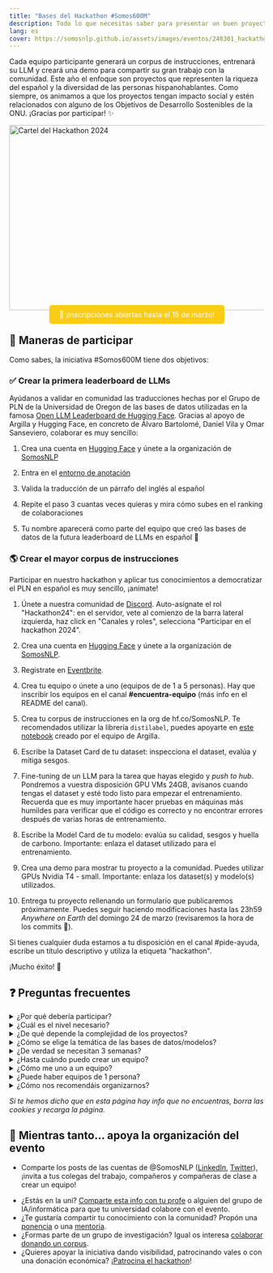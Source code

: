 ```yaml
---
title: "Bases del Hackathon #Somos600M"
description: Todo lo que necesitas saber para presentar un buen proyecto al hackathon
lang: es
cover: https://somosnlp.github.io/assets/images/eventos/240301_hackathon.jpg
---
```


Cada equipo participante generará un corpus de instrucciones, entrenará su LLM y creará una demo para compartir su gran trabajo con la comunidad. Este año el enfoque son proyectos que representen la riqueza del español y la diversidad de las personas hispanohablantes. Como siempre, os animamos a que los proyectos tengan impacto social y estén relacionados con alguno de los Objetivos de Desarrollo Sostenibles de la ONU. ¡Gracias por participar! ✨

<div class="flex justify-center">
<a href="https://hackathonsomosnlp2024.eventbrite.com/?aff=w" target="_blank">
    <img src="https://somosnlp.github.io/assets/images/eventos/240301_hackathon.jpg"
        width="650" height="365" alt="Cartel del Hackathon 2024" />
</a>
</div>

<center><a href="https://hackathonsomosnlp2024.eventbrite.com/?aff=w" target="_blank" style="background-color:#FACC15; color:white; padding:10px 20px; text-decoration:none; border-radius:5px;">📝 ¡Inscripciones abiertas hasta el 15 de marzo!</a></center>

## 👀 Maneras de participar

Como sabes, la iniciativa #Somos600M tiene dos objetivos:

### ✅ Crear la primera leaderboard de LLMs

Ayúdanos a validar en comunidad las traducciones hechas por el Grupo de PLN de la Universidad de Oregon de las bases de datos utilizadas en la famosa [Open LLM Leaderboard de Hugging Face](https://huggingface.co/spaces/HuggingFaceH4/open_llm_leaderboard). Gracias al apoyo de Argilla y Hugging Face, en concreto de Álvaro Bartolomé, Daniel Vila y Omar Sanseviero, colaborar es muy sencillo:

1. Crea una cuenta en [Hugging Face](https://huggingface.co/join) y únete a la organización de [SomosNLP](https://huggingface.co/organizations/somosnlp/share/qgytUhPKvxVxsbZWTzVUAUSUnZmVXNPmjc)

2. Entra en el [entorno de anotación](https://huggingface.co/spaces/somosnlp/benchmark-annotation-argilla)

3. Valida la traducción de un párrafo del inglés al español

4. Repite el paso 3 cuantas veces quieras y mira cómo subes en el ranking de colaboraciones 

5. Tu nombre aparecerá como parte del equipo que creó las bases de datos de la futura leaderboard de LLMs en español 🙌

### 🌎 Crear el mayor corpus de instrucciones

Participar en nuestro hackathon y aplicar tus conocimientos a democratizar el PLN en español es muy sencillo, ¡anímate!

1. Únete a nuestra comunidad de [Discord](https://discord.com/invite/my8w7JUxZR). Auto-asígnate el rol "Hackathon24": en el servidor, vete al comienzo de la barra lateral izquierda, haz click en "Canales y roles", selecciona "Participar en el hackathon 2024".

2. Crea una cuenta en [Hugging Face](https://huggingface.co/join) y únete a la organización de [SomosNLP](https://huggingface.co/organizations/somosnlp/share/qgytUhPKvxVxsbZWTzVUAUSUnZmVXNPmjc).

3. Regístrate en [Eventbrite](https://hackathonsomosnlp2024.eventbrite.com/?aff=w).

4. Crea tu equipo o únete a uno (equipos de de 1 a 5 personas). Hay que inscribir los equipos en el canal **#encuentra-equipo** (más info en el README del canal).

5. Crea tu corpus de instrucciones en la org de hf.co/SomosNLP. Te recomendados utilizar la librería `distilabel`, puedes apoyarte en [este notebook](https://colab.research.google.com/drive/12tH2j3AtvXjqHRfUAWw40vg6o4lUFEC3?usp=sharing) creado por el equipo de Argilla.

6. Escribe la Dataset Card de tu dataset: inspecciona el dataset, evalúa y mitiga sesgos.

7. Fine-tuning de un LLM para la tarea que hayas elegido y *push to hub*. Pondremos a vuestra disposición GPU VMs 24GB, avísanos cuando tengas el dataset y esté todo listo para empezar el entrenamiento. Recuerda que es muy importante hacer pruebas en máquinas más humildes para verificar que el código es correcto y no encontrar errores después de varias horas de entrenamiento.

8. Escribe la Model Card de tu modelo: evalúa su calidad, sesgos y huella de carbono. Importante: enlaza el dataset utilizado para el entrenamiento.

9. Crea una demo para mostrar tu proyecto a la comunidad. Puedes utilizar GPUs Nvidia T4 - small. Importante: enlaza los dataset(s) y modelo(s) utilizados.

10. Entrega tu proyecto rellenando un formulario que publicaremos próximamente. Puedes seguir haciendo modificaciones hasta las 23h59 *Anywhere on Earth* del domingo 24 de marzo (revisaremos la hora de los commits 👀).

Si tienes cualquier duda estamos a tu disposición en el canal #pide-ayuda, escribe un título descriptivo y utiliza la etiqueta "hackathon".

¡Mucho éxito! 🚀

<!--

Al finalizar el hackathon, habremos creado el mayor corpus de instrucciones abierto originalmente en español y lenguas cooficiales.

Agradecemos mucho a Hugging Face la mejora de la org de SomosNLP a enterprise para poder utilizar la PRO API. Pedimos a todos los equipos responsabilidad y que esta API sea estrictamente usada para el desarrollo de proyectos del hackathon.

### O... dona tu corpus

También puedes colaborar con ambos objetivos donando un corpus que hayas creado con tu grupo de investigación o empresa, [¡dona tu corpus!](https://somosnlp.org/donatucorpus) -->

## ❓ Preguntas frecuentes

<details>
<summary>¿Por qué debería participar?</summary>

Al unirte a este hackathon tendrás la oportunidad de:

- ✅ Comprender cómo funcionan los grandes modelos del lenguaje (LLMs) y descubrir los retos de cada etapa de su desarrollo: creación del corpus, entrenamiento y evaluación
- ✅ Participar en la creación del mayor corpus de calidad y diverso que incluya las distintas variedades del español y lenguas cooficiales (top como experiencia y top para el CV)
- ✅ Ser parte del equipo que cree algunas de las bases de datos de la primera leaderboard pública de LLMs en español
- ✅ Resolver todas tus dudas sobre PLN durante sesiones de mentoría "Ask My Anything"
- ✅ Recibir apoyo para presentar tu trabajo en un paper
- ✅ Ganar premios para seguir creciendo como profesional y conseguir un certificado que poder compartir en LinkedIn
- ✅ Unirte a la mayor comunidad de hispanohablantes que estudian, trabajan e investigan en PLN

</details>

<details>
<summary>¿Cuál es el nivel necesario?</summary>

Desde el equipo de SomosNLP queremos animarte a participar independientemente de tus conocimientos actuales. En ediciones anteriores hemos contado con grupos de institutos de investigación y grupos de estudiantes de grado, ¡todos los proyectos suman!

- 📖 Impartiremos una serie de **talleres prácticos** mostrándote cómo desarrollar un proyecto para que tengas un ejemplo de referencia. Para calentar puedes visualizar los de la edición anterior:

  - [Fine-tuning LLMs (Manu Romero)](https://somosnlp.org/hackathon-2023/fine-tuning-llms)
  - [Etiquetado de datos con Argilla (Daniel Vila)](https://somosnlp.org/hackathon-2023/etiquetado-de-datos-con-argilla)

- ❓ Organizaremos **AMAs** (del inglés, Ask Me Anything) con expertas y mentores para que puedan solucionar tus dudas.

</details>

<details>
<summary>¿De qué depende la complejidad de los proyectos?</summary>

Proporcionaremos un ejemplo de cómo crear un dataset, entrenar un modelo y crear una demo. Depende de ti y tu equipo elegir cuánto investigar y trabajar para mejorar la versión base. La dificultad también depende del caso de uso, el origen de los datos, el tiempo que dediquéis a su curación, la técnica de entrenamiento, las iteraciones que hagáis y lo elaborada que queráis que sea vuestra demo. ¡Sois libres de elegir todo!

</details>

<details>
<summary>¿Cómo se elige la temática de las bases de datos/modelos?</summary>

La temática de los proyectos es siempre libre. Este año el enfoque es representar la riqueza del español, por lo que os animamos a crear proyectos relacionados con vuestro país (leyes, manera de hablar, cultura, ...). Además, como es habitual, os animamos a que los proyectos tengan impacto social y estén relacionados con alguno de los Objetivos de Desarrollo Sostenibles de la ONU. Si buscas inspiración, en el canal #encuentra-equipo de Discord puedes encontrar temas propuestos.

</details>

<details>
<summary>¿De verdad se necesitan 3 semanas?</summary>

No, depende de tu disponibilidad, puedes desarrollar un buen proyecto en una semana. Tenemos en cuenta que las personas estudian y trabajan, por lo que dejamos más tiempo del necesario para que todo el mundo pueda participar. También queremos daros tiempo extra para que disfrutéis la oportunidad de asistir en directo a las ponencias y mentorías celebradas durante el hackathon.

</details>

<details>
<summary>¿Hasta cuándo puedo crear un equipo?</summary>

Idealmente durante la primera semana del hackathon, hasta el 8 de marzo.

</details>

<details>
<summary>¿Cómo me uno a un equipo?</summary>

Lee el README en el canal #encuentra-equipo de nuestro servidor de Discord :)

</details>

<details>
<summary>¿Puede haber equipos de 1 persona?</summary>

Sí, aceptamos equipos de 1 a 5 personas.

</details>

<details>
<summary>¿Cómo nos recomendáis organizarnos?</summary>

- Utilizar el canal de vuestro proyecto en Discord para comunicaros y organizaros.
- Dado que es un hackathon internacional recomendamos una comunicación asíncrona o que os repartáis el trabajo y hagáis reuniones de menos personas
- Fijar reuniones o hablar espontáneamente utilizando los nuevos canales de voz de la categoría "SALAS DE REUNIÓN" de Discord
- Fijar en el canal del proyecto los mensajes importantes, e.g.: repartición de tareas, día de la próxima reunión, ... Para fijar un mensaje haz click en los tres puntitos y selecciona "Fijar mensaje"
- Para mayor claridad también podéis crear un documento compartido con las personas del equipo en el que escribir el objetivo del proyecto, repartir tareas y demás (y fijar el enlace en el chat)

</details>

*Si te hemos dicho que en esta página hay info que no encuentras, borra las cookies y recarga la página.*

## 🙌 Mientras tanto... apoya la organización del evento

- Comparte los posts de las cuentas de @SomosNLP ([LinkedIn](https://www.linkedin.com/company/somosnlp), [Twitter](https://twitter.com/somosnlp_)), ¡invita a tus colegas del trabajo, compañeros y compañeras de clase a crear un equipo!
<!-- - ¿Tienes 2 horitas para ayudarnos con la organización de este increíble evento? Te estamos esperando, [únete al equipo](https://forms.gle/radg18NMLRZMPu38A). -->
- ¿Estás en la uni? [Comparte esta info con tu profe](https://somosnlp.org/hackathon/universidades) o alguien del grupo de IA/informática para que tu universidad colabore con el evento.
- ¿Te gustaría compartir tu conocimiento con la comunidad? Propón una [ponencia](https://forms.gle/YpUvifDNLG6E56Cy9) o una [mentoría](https://forms.gle/7UmsVDnFmNo1pCrf9).
- ¿Formas parte de un grupo de investigación? Igual os interesa [colaborar donando un corpus](https://somosnlp.org/donatucorpus).
- ¿Quieres apoyar la iniciativa dando visibilidad, patrocinando vales o con una donación económica? ¡[Patrocina el hackathon](https://forms.gle/sEkxstwbJSRYpgDa8)!

<!-- 
## 🏆 Evaluación y Premios

Para que todos los equipos comiencen el hackathon con las mismas oportunidades, las [bases](https://somosnlp.org/hackathon/bases) del hackathon junto con información detallada sobre la evaluación de los proyectos se publicarán en febrero.

Estamos hablando con todo el mundo para conseguir premios increíbles, ¡os mantendremos al corriente!
 -->
